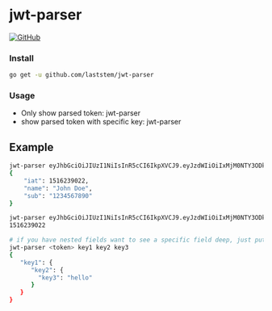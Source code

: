 # jwt-parser

[![GitHub](https://img.shields.io/github/license/laststem/jwt-parser)](https://github.com/laststem/jwt-parser/blob/master/LICENSE)

### Install
```bash
go get -u github.com/laststem/jwt-parser
```

### Usage
- Only show parsed token: jwt-parser <token>
- show parsed token with specific key: jwt-parser <token> <key> <key> <key>

## Example
```bash
jwt-parser eyJhbGciOiJIUzI1NiIsInR5cCI6IkpXVCJ9.eyJzdWIiOiIxMjM0NTY3ODkwIiwibmFtZSI6IkpvaG4gRG9lIiwiaWF0IjoxNTE2MjM5MDIyfQ.SflKxwRJSMeKKF2QT4fwpMeJf36POk6yJV_adQssw5c
{
    "iat": 1516239022,
    "name": "John Doe",
    "sub": "1234567890"
}

jwt-parser eyJhbGciOiJIUzI1NiIsInR5cCI6IkpXVCJ9.eyJzdWIiOiIxMjM0NTY3ODkwIiwibmFtZSI6IkpvaG4gRG9lIiwiaWF0IjoxNTE2MjM5MDIyfQ.SflKxwRJSMeKKF2QT4fwpMeJf36POk6yJV_adQssw5c iat
1516239022

# if you have nested fields want to see a specific field deep, just put listing on arguments.
jwt-parser <token> key1 key2 key3
{
   "key1": {
      "key2": {
        "key3": "hello"      
      }
   }
}
``` 
